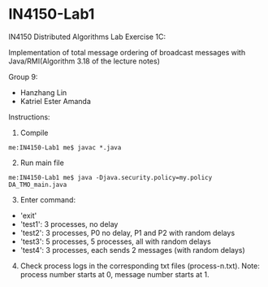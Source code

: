 # IN4150-Lab1

IN4150 Distributed Algorithms Lab Exercise 1C:

Implementation of total message ordering of broadcast messages with Java/RMI(Algorithm 3.18 of the lecture notes)

Group 9:
- Hanzhang Lin
- Katriel Ester Amanda

Instructions:
1. Compile
```console
me:IN4150-Lab1 me$ javac *.java
```
2. Run main file
```console
me:IN4150-Lab1 me$ java -Djava.security.policy=my.policy DA_TMO_main.java
```
3. Enter command:
- 'exit'
- 'test1': 3 processes, no delay
- 'test2': 3 processes, P0 no delay, P1 and P2 with random delays
- 'test3': 5 processes, 5 processes, all with random delays
- 'test4': 3 processes, each sends 2 messages (with random delays)
4. Check process logs in the corresponding txt files (process-n.txt). Note: process number starts at 0, message number starts at 1.